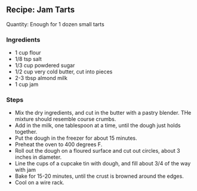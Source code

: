## Recipe: Jam Tarts
Quantity: Enough for 1 dozen small tarts  

### Ingredients
 - 1 cup flour
 - 1/8 tsp salt
 - 1/3 cup powdered sugar
 - 1/2 cup very cold butter, cut into pieces
 - 2-3 tbsp almond milk
 - 1 cup jam

### Steps
 - Mix the dry ingredients, and cut in the butter with a pastry blender. THe mixture should resemble course crumbs.
 - Add in the milk, one tablespoon at a time, until the dough just holds together.
 - Put the dough in the freezer for about 15 minutes.
 - Preheat the oven to 400 degrees F.
 - Roll out the dough on a floured surface and cut out circles, about 3 inches in diameter.
 - Line the cups of a cupcake tin with dough, and fill about 3/4 of the way with jam
 - Bake for 15-20 minutes, until the crust is browned around the edges.
 - Cool on a wire rack.


